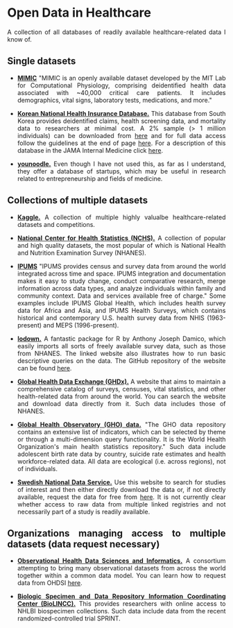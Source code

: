 # Open Data in Healthcare

<div align="justify">
  
A collection of all databases of readily available healthcare-related data I know of.



## Single datasets

* **[MIMIC](https://mimic.physionet.org/)** "MIMIC is an openly available dataset developed by the MIT Lab for Computational Physiology, comprising deidentified health data associated with ~40,000 critical care patients. It includes demographics, vital signs, laboratory tests, medications, and more."

* **[Korean National Health Insurance Database.](https://nhiss.nhis.or.kr/bd/ab/bdaba000eng.do)** This database from South Korea provides deidentified claims, health screening data, and mortality data to researchers at minimal cost. A 2% sample (> 1 million individuals) can be downloaded from [here](https://nhiss.nhis.or.kr/bd/ab/bdaba022eng.do) and for full data access follow the guidelines at the end of page [here](https://nhiss.nhis.or.kr/bd/ab/bdaba032eng.do#). For a description of this database in the JAMA Internal Medicine click [here](https://jamanetwork.com/journals/jamainternalmedicine/fullarticle/2479075).

* **[younoodle.](https://younoodle.com/)** Even though  I have not used this, as far as I understand, they  offer a database of startups, which may be useful in research related to entrepreneurship and fields of medicine.



## Collections of multiple datasets

* **[Kaggle.](https://www.kaggle.com/datasets)** A collection of multiple highly valualbe healthcare-related datasets and competitions.

* **[National Center for Health Statistics (NCHS).](https://www.cdc.gov/nchs/data_access/ftp_data.htm)** A collection of popular and high quality datasets, the most popular of which is National Health and Nutrition Examination Survey (NHANES).

* **[IPUMS](https://www.ipums.org/)** "IPUMS provides census and survey data from around the world integrated across time and space. IPUMS integration and documentation makes it easy to study change, conduct comparative research, merge information across data types, and analyze individuals within family and community context. Data and services available free of charge." Some examples include IPUMS Global Health, which includes health survey data for Africa and Asia, and IPUMS Health Surveys, which contains historical and contemporary U.S. health survey data from NHIS (1963-present) and MEPS (1996-present).

* **[lodown.](http://asdfree.com/)** A fantastic package for R by Anthony Joseph Damico, which easily imports all sorts of freely available survey data, such as those from NHANES. The linked website also illustrates how to run basic descriptive queries on the data. The GitHub repository of the website can be found [here](https://github.com/ajdamico/asdfree).

* **[Global Health Data Exchange (GHDx).](http://ghdx.healthdata.org/)** A website that aims to maintain a comprehensive catalog of surveys, censuses, vital statistics, and other health-related data from around the world. You can search the website and download data directly from it. Such data includes those of NHANES.

* **[Global Health Observatory (GHO) data.](http://www.who.int/gho/database/en/)** "The GHO data repository contains an extensive list of indicators, which can be selected by theme or through a multi-dimension query functionality. It is the World Health Organization's main health statistics repository." Such data include adolescent birth rate data by country, suicide rate estimates and health workforce-related data. All data are ecological (i.e. across regions), not of individuals.

* **[Swedish National Data Service.](https://snd.gu.se/en/catalogue/search)** Use this website to search for studies of interest and then either directly download the data or, if not directly available, request the data for free from [here](https://snd.gu.se/en/catalogue/order-data). It is not currently clear whether access to raw data from multiple linked registries and not necessarily part of a study is readily available.



## Organizations managing access to multiple datasets (data request necessary)

* **[Observational Health Data Sciences and Informatics.](https://www.ohdsi.org/)** A consortium attempting to bring many observational datasets from across the world together within a common data model. You can learn how to request data from OHDSI [here](https://www.ohdsi.org/wp-content/uploads/2016/10/NCI-OHDSI-instruction-manual2.pdf).

* **[Biologic Specimen and Data Repository Information Coordinating Center (BioLINCC).](https://biolincc.nhlbi.nih.gov/home/)** This provides researchers with online access to NHLBI biospecimen collections. Such data include data from the recent randomized-controlled trial SPRINT.

</div>
